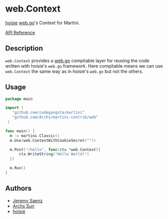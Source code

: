 # web.Context
[hoisie][] [web.go][]'s Context for Martini.

[hoisie]:https://github.com/hoisie
[web.go]:https://github.com/hoisie/web

[API Reference](http://godoc.org/github.com/codegangsta/martini-contrib/web)

## Description
`web.Context` provides a [web.go][] compitable layer for reusing the code written with
hoisie's `web.go` framework. Here compitable means we can use `web.Context` the same 
way as in hoisie's `web.go` but not the others.

## Usage

~~~ go
package main

import (
   "github.com/codegangsta/martini"
   "github.com/Archs/martini-contrib/web"
 )

func main() {
  m := martini.Classic()
  m.Use(web.ContextWithCookieSecret(""))

  m.Post("/hello", func(ctx *web.Context){
  	  ctx.WriteString("Hello World!")
  })

  m.Run()
}
~~~

## Authors
* [Jeremy Saenz](http://github.com/codegangsta)
* [Archs Sun](http://github.com/Archs)
* [hoisie][]
